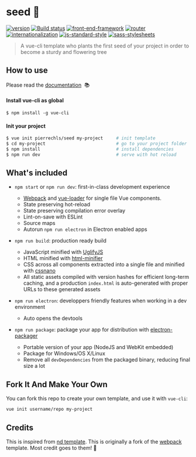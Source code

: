 # seed 🌱

[![version](https://img.shields.io/badge/version-1.0-green.svg?style=flat-square)](https://github.com/pierrechls/seed) [![Build status](https://img.shields.io/badge/build-passing-green.svg?style=flat-square)](https://img.shields.io/badge/build-passing-green.svg?style=flat-square) [![front-end-framework](https://img.shields.io/badge/framework-vue.js-lightgrey.svg?style=flat-square)](http://vuejs.org/) [![router](https://img.shields.io/badge/router-vue--router-lightgrey.svg?style=flat-square)](http://router.vuejs.org/en/index.html) [![internationalization](https://img.shields.io/badge/internationalization-vue--i18n-lightgrey.svg?style=flat-square)](https://github.com/kazupon/vue-i18n) [![js-standard-style](https://img.shields.io/badge/code_style-standard-lightgrey.svg?style=flat-square)](http://standardjs.com/) [![sass-stylesheets](https://img.shields.io/badge/stylesheets-sass-lightgrey.svg?style=flat-square)](http://sass-lang.com/)

> A vue-cli template who plants the first seed of your project in order to become a sturdy and flowering tree

## How to use

Please read the [documentation](https://pierrechls.github.io/seed/) &nbsp;📚

#### Install vue-cli as global

```
$ npm install -g vue-cli
```

#### Init your project

``` bash
$ vue init pierrechls/seed my-project     # init template
$ cd my-project                           # go to your project folder
$ npm install                             # install dependencies
$ npm run dev                             # serve with hot reload
```

## What's included

- `npm start` or `npm run dev`: first-in-class development experience
  - [Webpack](http://webpack.github.io/) and [vue-loader](http://vuejs.github.io/vue-loader/) for single file Vue components.
  - State preserving hot-reload
  - State preserving compilation error overlay
  - Lint-on-save with ESLint
  - Source maps
  - Autorun `npm run electron` in Electron enabled apps

- `npm run build`: production ready build
  - JavaScript minified with [UglifyJS](https://github.com/mishoo/UglifyJS2)
  - HTML minified with [html-minifier](https://github.com/kangax/html-minifier)
  - CSS across all components extracted into a single file and minified with [cssnano](https://github.com/ben-eb/cssnano)
  - All static assets compiled with version hashes for efficient long-term caching, and a production `index.html` is auto-generated with proper URLs to these generated assets

- `npm run electron`: developpers friendly features when working in a dev environment
  - Auto opens the devtools

- `npm run package`: package your app for distribution with [electron-packager](https://github.com/electron-userland/electron-packager)
  - Portable version of your app (NodeJS and WebKit embedded)
  - Package for Windows/OS X/Linux
  - Remove all `devDependencies` from the packaged binary, reducing final size a lot

## Fork It And Make Your Own

You can fork this repo to create your own template, and use it with `vue-cli`:

``` bash
vue init username/repo my-project
```

## Credits

This is inspired from [nd template](https://github.com/soixantecircuits/nd). This is originally a fork of the [webpack](https://github.com/vuejs-templates/webpack) template. Most credit goes to them! 👏
